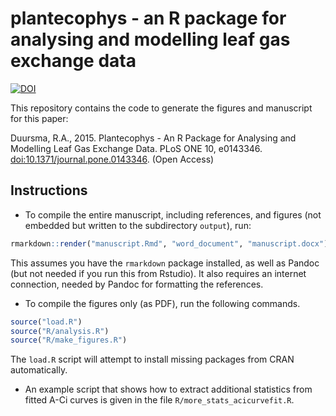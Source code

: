 
# plantecophys - an R package for analysing and modelling leaf gas exchange data
[![DOI](https://zenodo.org/badge/11128/RemkoDuursma/duursma2015plosone.svg)](https://zenodo.org/badge/latestdoi/11128/RemkoDuursma/duursma2015plosone)

This repository contains the code to generate the figures and manuscript for this paper:

Duursma, R.A., 2015. Plantecophys - An R Package for Analysing and Modelling Leaf Gas Exchange Data. PLoS ONE 10, e0143346. [doi:10.1371/journal.pone.0143346](). (Open Access)

## Instructions

- To compile the entire manuscript, including references, and figures (not embedded but written to the subdirectory `output`), run:

```r
rmarkdown::render("manuscript.Rmd", "word_document", "manuscript.docx")
```

This assumes you have the `rmarkdown` package installed, as well as Pandoc (but not needed if you run this from Rstudio). It also requires an internet connection, needed by Pandoc for formatting the references.

- To compile the figures only (as PDF), run the following commands.

```r
source("load.R")
source("R/analysis.R")
source("R/make_figures.R")
```

The `load.R` script will attempt to install missing packages from CRAN automatically.

- An example script that shows how to extract additional statistics from fitted A-Ci curves is given in the file `R/more_stats_acicurvefit.R`.


